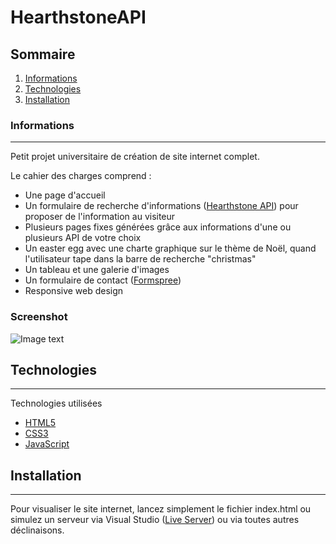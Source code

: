 # HearthstoneAPI

## Sommaire
1. [Informations](#informations)
2. [Technologies](#technologies)
3. [Installation](#installation)
### Informations
***
Petit projet universitaire de création de site internet complet.

Le cahier des charges comprend :

- Une page d'accueil
- Un formulaire de recherche d'informations ([Hearthstone API](https://hearthstoneapi.com/)) pour proposer de l'information au visiteur
- Plusieurs pages fixes générées grâce aux informations d'une ou plusieurs API de votre choix
- Un easter egg avec une charte graphique sur le thème de Noël, quand l'utilisateur tape dans la barre de recherche "christmas"
- Un tableau et une galerie d'images
- Un formulaire de contact ([Formspree](https://formspree.io/))
- Responsive web design
### Screenshot
![Image text](https://i.imgur.com/6gmJq9A.jpeg)
## Technologies
***
Technologies utilisées
* [HTML5](https://developer.mozilla.org/fr/docs/Web/Guide/HTML/HTML5)
* [CSS3](https://developer.mozilla.org/fr/docs/Web/CSS)
* [JavaScript](https://developer.mozilla.org/fr/docs/Web/JavaScript)
## Installation
***
Pour visualiser le site internet, lancez simplement le fichier index.html ou simulez un serveur via Visual Studio ([Live Server](https://marketplace.visualstudio.com/items?itemName=ritwickdey.LiveServer)) ou via toutes autres déclinaisons.